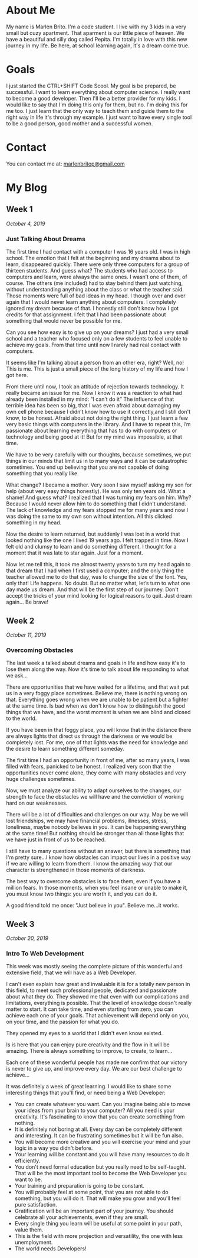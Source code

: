 # About Me

My name is Marlen Brito. I'm a code student. I live with my 3 kids in a very small but cuzy apartment. 
That aparment is our little piece of heaven. We have a beautiful and silly dog called Pepita.
I'm totally in love with this new journey in my life. Be here, at school learning again, it's a dream come true.

# Goals

I just started the CTRL+SHIFT Code Scool.
My goal is be prepared, be successful. I want to learn everything about computer science. I really want to become a good developer. Then I'll be a better provider for my kids.
I would like to say that I'm doing this only for them, but no. I'm doing this for me too.
I just learn that the only way to teach them and guide them to the right way in life it's through my example.
I just want to have every single tool to be a good person, good mother and a successful women.

# Contact

You can contact me at:
marlenbritop@gmail.com

# My Blog

## Week 1

*October 4, 2019*

### Just Talking About Dreams

The first time I had contact with a computer I was 16 years old. I was in high school. The emotion that I felt at the beginning and my dreams about to learn, disappeared quickly. There were only three computers for a group of thirteen students. 
And guess what? The students who had access to computers and learn, were always the same ones. I wasn’t one of them, of course. The others (me included) had to stay behind them just watching, without understanding anything about the class or what the teacher said. 
Those moments were full of bad ideas in my head. I though over and over again that I would never learn anything about computers. I completely ignored my dream because of that. I honestly still don't know how I got credits for that assignment. I felt that I had been passionate about something that would never be possible for me.  

Can you see how easy is to give up on your dreams? I just had a very small school and a teacher who focused only on a few students to feel unable to achieve  my goals. From that time until now I rarely had real contact with computers.

It seems like I'm talking about a person from an other era, right? Well, no! This is me. This is just a small piece of the long history of my life and how I got here.

From there until now, I took an attitude of rejection towards technology. It really became an issue for me. Now I know it was a reaction to what had already been installed in my mind: “I can’t do it”
The influence of that terrible idea has been so big, that I was even afraid about damaging my own cell phone because I didn’t  know how to use it correctly,and I still don't know, to be honest. Afraid about not doing the right thing. I just learn a few very basic things with computers in the library. And I have to repeat this, I’m passionate about learning everything that has to do with computers or technology and being good at it! But for my mind was impossible, at that time.

We have to be very carefully with our thoughts, because sometimes, we put things in our minds that limit us in to many ways and it can be catastrophic sometimes. You end up believing that you are not capable of doing  something that you really like.

What change? I became a mother. Very soon I saw myself asking my son for help (about very easy things honestly). He was only ten years old. What a shame! And guess what? I realized that I was turning my fears on him. Why? Because I would never allow him to do something that I didn't understand. The lack of knowledge and my fears stopped me for many years and now I was doing the same to my own son without intention. All this clicked something in my head. 

Now the desire to learn returned, but suddenly I was lost in a world that looked nothing like the one I lived 19 years ago. I felt trapped in time. Now I felt old and clumsy to learn and do something different. I thought for a moment that it was late to star again. Just for a moment. 

Now let me tell this, it took me almost twenty years to turn my head again to that dream that I had when I first used a computer; and the only thing the teacher allowed me to do that day, was to change the size of the font. Yes, only that! 
Life happens. No doubt. But no matter what, let’s turn to what one day made us dream. And that will be the first step of our journey. Don't accept the tricks of your mind looking for logical reasons to quit. Just dream again... Be brave!

## Week 2 

*October 11, 2019* 

### Overcoming Obstacles

The last week a talked about dreams and goals in life and how easy it's to lose them along the way. Now it's time to talk about life responding to what we ask...

There are opportunities that we have waited for a lifetime, and that wait put us in a very foggy place sometimes. Believe me, there is nothing wrong on that. Everything goes wrong when we are unable to be patient but a fighter at the same time. Is bad when we don't know how to distinguish the good things that we have, and the worst moment is when we are blind and closed to the world.

If you have been in that foggy place, you will know that in the distance there are always lights that direct us through the darkness or we would be completely lost. For me, one of that lights was the need for knowledge and the desire to learn something different someday.

The first time I had an opportunity in front of me, after so many years, I was filled with fears, panicked to be honest. I realized very soon that the opportunities never come alone, they come with many obstacles and very huge challenges sometimes.

Now,  we must analyze our ability to adapt ourselves to the changes, our strength to face the obstacles we will have and the conviction of working hard on our weaknesses.

There will be a lot of difficulties and challenges on our way. May be we will lost friendships, we may have financial problems, illnesses, stress, loneliness, maybe nobody believes in you. It can be happening everything at the same time! But nothing should be stronger than all those lights that we have just in front of us to be reached. 

I still have to many questions without an answer, but there is something that I'm pretty sure...I know how obstacles can impact our lives in a positive way if we are willing to learn from them. I know the amazing way that our character is strengthened in those moments of darkness.

The best way to overcome obstacles is to face them, even if you have a million fears. In those moments, when you feel insane or unable to make it, you must know two things: you are worth it, and you can do it.

A good friend told me once: "Just believe in you". Believe me...it works.

## Week 3

*October 20, 2019*

### Intro To Web Development

This week was mostly seeing the complete picture of this wonderful and extensive field, that we will have as a Web Developer.

I can't even explain how great and invaluable it is for a totally new person in this field, to meet such professional people, dedicated and passionate about what they do.
They showed me that even with our complications and limitations, everything is possible.
That the level of knowledge doesn't really matter to start. It can take time, and even starting from zero, you can achieve each one of your goals. That achievement will depend only on you, on your time, and the passion for what you do.

They opened my eyes  to a world that I didn't even know existed.

Is is here that you can enjoy pure creativity and the flow in it will be amazing. There is always something to improve, to create, to learn...

Each one of these wonderful people has made me confirm that our victory is never to give up, and improve every day. We are our best challenge to achieve...

It was definitely a week of great learning. I would like to share some interesting things that you'll find, or need being a Web Developer:

* You can create whatever you want. Can you imagine being able to move your ideas from your brain to your computer? All you need is your creativity. It's fascinating to know that you can create something from nothing.
* It is definitely not boring at all. Every day can be completely different and interesting. It can be frustrating sometimes but it will be fun also.
* You will become more creative and you will exercise your mind and your logic in a way you didn't before.
* Your learning will be constant and you will have many resources to do it efficiently.
* You don't need formal education but you really need to be self-taught. That will be the most important tool to become the Web Developer you want to be.
* Your training and preparation is going to be constant.
* You will probably feel at some point, that you are not able to do something, but you will do it. That will make you grow and you'll feel pure satisfaction.
* Gratification will be an important part of your journey. You should celebrate all your achievements, even if they are small.
* Every single thing you learn will be useful at some point in your path, value them.
* This is the field with more projection and versatility, the one with less unemployment.
* The world needs Developers!

 
